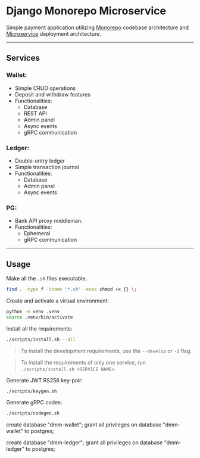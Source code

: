 # Django Monorepo Microservice

Simple payment application utilizing [Monorepo](https://monorepo.tools/) codebase architecture and [Microservice](https://microservices.io/) deployment architecture.

---

## Services

### Wallet:

-   Simple CRUD operations
-   Deposit and withdraw features
-   Functionalities:
    -   Database
    -   REST API
    -   Admin panel
    -   Async events
    -   gRPC communication

### Ledger:

-   Double-entry ledger
-   Simple transaction journal
-   Functionalities:
    -   Database
    -   Admin panel
    -   Async events

### PG:

-   Bank API proxy middleman.
-   Functionalities:
    -   Ephemeral
    -   gRPC communication

---

## Usage

Make all the `.sh` files executable.

```sh
find . -type f -iname "*.sh" -exec chmod +x {} \;
```

Create and activate a virtual environment:

```sh
python -m venv .venv
source .venv/bin/activate
```

Install all the requirements:

```sh
./scripts/install.sh --all
```

> To install the development requirements, use the `--develop` or `-D` flag.

> To install the requirements of only one service, run `./scripts/install.sh <SERVICE NAME>`.

Generate JWT RS256 key-pair:

```sh
./scripts/keygen.sh
```

Generate gRPC codes:

```sh
./scripts/codegen.sh
```

create database "dmm-wallet";
grant all privileges on database "dmm-wallet" to postgres;

create database "dmm-ledger";
grant all privileges on database "dmm-ledger" to postgres;
